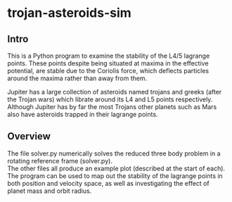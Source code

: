 # trojan-asteroids-sim

## Intro

This is a Python program to examine the stability of the L4/5 lagrange points. These points despite being situated at maxima in the effective potential, are stable due to the Coriolis force, which deflects particles around the maxima rather than away from them.  

Jupiter has a large collection of asteroids named trojans and greeks (after the Trojan wars) which librate around its L4 and L5 points respectively. Although Jupiter has by far the most Trojans other planets such as Mars also have asteroids trapped in their lagrange points.

## Overview
The file solver.py numerically solves the reduced three body problem in a rotating reference frame (solver.py).  
The other files all produce an example plot (described at the start of each). The program can be used to map out the stability of the lagrange points in both position and velocity space, as well as investigating the effect of planet mass and orbit radius.
